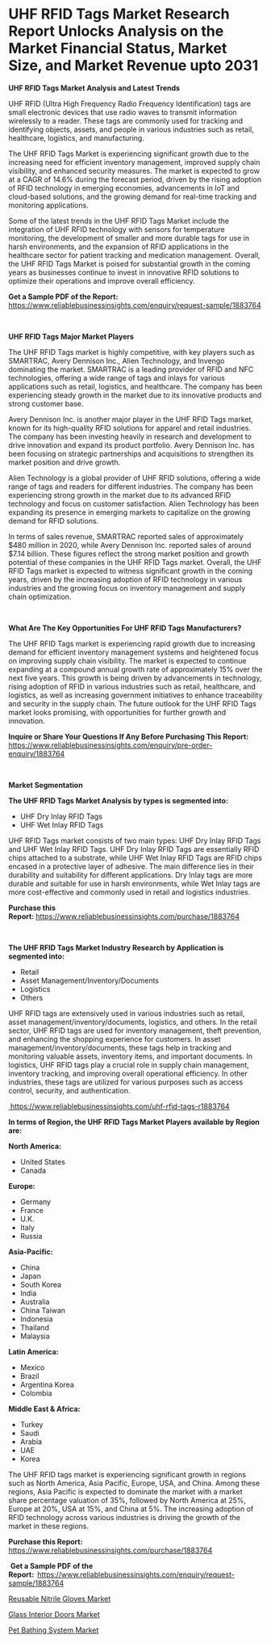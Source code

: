 <p><h1>UHF RFID Tags Market Research Report Unlocks Analysis on the Market Financial Status, Market Size, and Market Revenue upto 2031</h1></p><p><strong>UHF RFID Tags Market Analysis and Latest Trends</strong></p>
<p><p>UHF RFID (Ultra High Frequency Radio Frequency Identification) tags are small electronic devices that use radio waves to transmit information wirelessly to a reader. These tags are commonly used for tracking and identifying objects, assets, and people in various industries such as retail, healthcare, logistics, and manufacturing.</p><p>The UHF RFID Tags Market is experiencing significant growth due to the increasing need for efficient inventory management, improved supply chain visibility, and enhanced security measures. The market is expected to grow at a CAGR of 14.6% during the forecast period, driven by the rising adoption of RFID technology in emerging economies, advancements in IoT and cloud-based solutions, and the growing demand for real-time tracking and monitoring applications.</p><p>Some of the latest trends in the UHF RFID Tags Market include the integration of UHF RFID technology with sensors for temperature monitoring, the development of smaller and more durable tags for use in harsh environments, and the expansion of RFID applications in the healthcare sector for patient tracking and medication management. Overall, the UHF RFID Tags Market is poised for substantial growth in the coming years as businesses continue to invest in innovative RFID solutions to optimize their operations and improve overall efficiency.</p></p>
<p><strong>Get a Sample PDF of the Report:&nbsp;</strong> <a href="https://www.reliablebusinessinsights.com/enquiry/request-sample/1883764">https://www.reliablebusinessinsights.com/enquiry/request-sample/1883764</a></p>
<p>&nbsp;</p>
<p><strong>UHF RFID Tags Major Market Players</strong></p>
<p><p>The UHF RFID Tags market is highly competitive, with key players such as SMARTRAC, Avery Dennison Inc., Alien Technology, and Invengo dominating the market. SMARTRAC is a leading provider of RFID and NFC technologies, offering a wide range of tags and inlays for various applications such as retail, logistics, and healthcare. The company has been experiencing steady growth in the market due to its innovative products and strong customer base.</p><p>Avery Dennison Inc. is another major player in the UHF RFID Tags market, known for its high-quality RFID solutions for apparel and retail industries. The company has been investing heavily in research and development to drive innovation and expand its product portfolio. Avery Dennison Inc. has been focusing on strategic partnerships and acquisitions to strengthen its market position and drive growth.</p><p>Alien Technology is a global provider of UHF RFID solutions, offering a wide range of tags and readers for different industries. The company has been experiencing strong growth in the market due to its advanced RFID technology and focus on customer satisfaction. Alien Technology has been expanding its presence in emerging markets to capitalize on the growing demand for RFID solutions.</p><p>In terms of sales revenue, SMARTRAC reported sales of approximately $480 million in 2020, while Avery Dennison Inc. reported sales of around $7.14 billion. These figures reflect the strong market position and growth potential of these companies in the UHF RFID Tags market. Overall, the UHF RFID Tags market is expected to witness significant growth in the coming years, driven by the increasing adoption of RFID technology in various industries and the growing focus on inventory management and supply chain optimization.</p></p>
<p>&nbsp;</p>
<p><strong>What Are The Key Opportunities For UHF RFID Tags Manufacturers?</strong></p>
<p><p>The UHF RFID Tags market is experiencing rapid growth due to increasing demand for efficient inventory management systems and heightened focus on improving supply chain visibility. The market is expected to continue expanding at a compound annual growth rate of approximately 15% over the next five years. This growth is being driven by advancements in technology, rising adoption of RFID in various industries such as retail, healthcare, and logistics, as well as increasing government initiatives to enhance traceability and security in the supply chain. The future outlook for the UHF RFID Tags market looks promising, with opportunities for further growth and innovation.</p></p>
<p><strong>Inquire or Share Your Questions If Any Before Purchasing This Report:</strong> <a href="https://www.reliablebusinessinsights.com/enquiry/pre-order-enquiry/1883764">https://www.reliablebusinessinsights.com/enquiry/pre-order-enquiry/1883764</a></p>
<p>&nbsp;</p>
<p><strong>Market Segmentation</strong></p>
<p><strong>The UHF RFID Tags Market Analysis by types is segmented into:</strong></p>
<p><ul><li>UHF Dry Inlay RFID Tags</li><li>UHF Wet Inlay RFID Tags</li></ul></p>
<p><p>UHF RFID Tags market consists of two main types: UHF Dry Inlay RFID Tags and UHF Wet Inlay RFID Tags. UHF Dry Inlay RFID Tags are essentially RFID chips attached to a substrate, while UHF Wet Inlay RFID Tags are RFID chips encased in a protective layer of adhesive. The main difference lies in their durability and suitability for different applications. Dry Inlay tags are more durable and suitable for use in harsh environments, while Wet Inlay tags are more cost-effective and commonly used in retail and logistics industries.</p></p>
<p><strong>Purchase this Report:&nbsp;</strong><a href="https://www.reliablebusinessinsights.com/purchase/1883764">https://www.reliablebusinessinsights.com/purchase/1883764</a></p>
<p>&nbsp;</p>
<p><strong>The UHF RFID Tags Market Industry Research by Application is segmented into:</strong></p>
<p><ul><li>Retail</li><li>Asset Management/Inventory/Documents</li><li>Logistics</li><li>Others</li></ul></p>
<p><p>UHF RFID tags are extensively used in various industries such as retail, asset management/inventory/documents, logistics, and others. In the retail sector, UHF RFID tags are used for inventory management, theft prevention, and enhancing the shopping experience for customers. In asset management/inventory/documents, these tags help in tracking and monitoring valuable assets, inventory items, and important documents. In logistics, UHF RFID tags play a crucial role in supply chain management, inventory tracking, and improving overall operational efficiency. In other industries, these tags are utilized for various purposes such as access control, security, and authentication.</p></p>
<p><a href="https://www.reliablebusinessinsights.com/uhf-rfid-tags-r1883764">&nbsp;https://www.reliablebusinessinsights.com/uhf-rfid-tags-r1883764</a></p>
<p><strong>In terms of Region, the UHF RFID Tags Market Players available by Region are:</strong></p>
<p>
    <p> <strong> North America: </strong>
        <ul>
            <li>United States</li>
            <li>Canada</li>
        </ul>
        </p> 
    <p> <strong> Europe: </strong>
        <ul>
            <li>Germany</li>
            <li>France</li>
            <li>U.K.</li>
            <li>Italy</li>
            <li>Russia</li>
        </ul>
        </p> 
    <p> <strong> Asia-Pacific: </strong>
        <ul>
            <li>China</li>
            <li>Japan</li>
            <li>South Korea</li>
            <li>India</li>
            <li>Australia</li>
            <li>China Taiwan</li>
            <li>Indonesia</li>
            <li>Thailand</li>
            <li>Malaysia</li>
        </ul>
        </p> 
    <p> <strong> Latin America: </strong>
        <ul>
            <li>Mexico</li>
            <li>Brazil</li>
            <li>Argentina Korea</li>
            <li>Colombia</li>
        </ul>
        </p> 
    <p> <strong> Middle East & Africa: </strong>
        <ul>
            <li>Turkey</li>
            <li>Saudi</li>
            <li>Arabia</li>
            <li>UAE</li>
            <li>Korea</li>
        </ul>
    </p>
    </p>
<p><p>The UHF RFID tags market is experiencing significant growth in regions such as North America, Asia Pacific, Europe, USA, and China. Among these regions, Asia Pacific is expected to dominate the market with a market share percentage valuation of 35%, followed by North America at 25%, Europe at 20%, USA at 15%, and China at 5%. The increasing adoption of RFID technology across various industries is driving the growth of the market in these regions.</p></p>
<p><strong>Purchase this Report: </strong><a href="https://www.reliablebusinessinsights.com/purchase/1883764">https://www.reliablebusinessinsights.com/purchase/1883764</a></p>
<p>&nbsp;<strong>Get a Sample PDF of the Report:&nbsp;&nbsp;</strong><a href="https://www.reliablebusinessinsights.com/enquiry/request-sample/1883764">https://www.reliablebusinessinsights.com/enquiry/request-sample/1883764</a></p>
<p><strong></strong></p>
<p><p><a href="https://github.com/AarobcfAusbdnjvXff/Market-Research-Report-List-1/blob/main/reusable-nitrile-gloves-market.md">Reusable Nitrile Gloves Market</a></p><p><a href="https://github.com/ifhhndtz21/Market-Research-Report-List-1/blob/main/glass-interior-doors-market.md">Glass Interior Doors Market</a></p><p><a href="https://github.com/belaayi865/Market-Research-Report-List-1/blob/main/pet-bathing-system-market.md">Pet Bathing System Market</a></p></p>